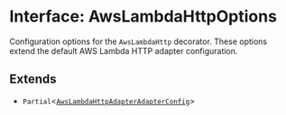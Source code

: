 # Interface: AwsLambdaHttpOptions

Configuration options for the `AwsLambdaHttp` decorator.
These options extend the default AWS Lambda HTTP adapter configuration.

## Extends

- `Partial`\<[`AwsLambdaHttpAdapterAdapterConfig`](../../../options/AwsLambdaHttpAdapterBlueprint/interfaces/AwsLambdaHttpAdapterAdapterConfig.md)\>
